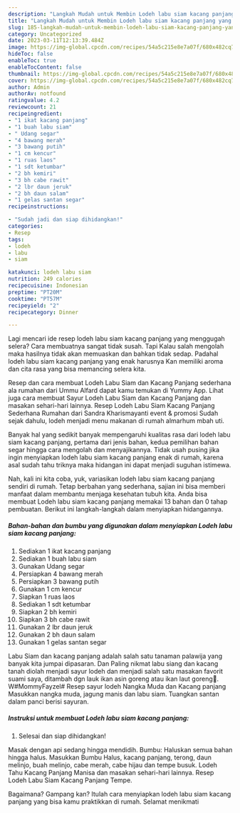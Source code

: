```yaml
---
description: "Langkah Mudah untuk Membin Lodeh labu siam kacang panjang yang Enak Banget"
title: "Langkah Mudah untuk Membin Lodeh labu siam kacang panjang yang Enak Banget"
slug: 185-langkah-mudah-untuk-membin-lodeh-labu-siam-kacang-panjang-yang-enak-banget
category: Uncategorized
date: 2023-03-11T12:13:39.484Z
image: https://img-global.cpcdn.com/recipes/54a5c215e8e7a07f/680x482cq70/lodeh-labu-siam-kacang-panjang-foto-resep-utama.jpg
hideToc: false
enableToc: true
enableTocContent: false
thumbnail: https://img-global.cpcdn.com/recipes/54a5c215e8e7a07f/680x482cq70/lodeh-labu-siam-kacang-panjang-foto-resep-utama.jpg
cover: https://img-global.cpcdn.com/recipes/54a5c215e8e7a07f/680x482cq70/lodeh-labu-siam-kacang-panjang-foto-resep-utama.jpg
author: Admin
authorAv: notfound
ratingvalue: 4.2
reviewcount: 21
recipeingredient:
- "1 ikat kacang panjang"
- "1 buah labu siam"
- " Udang segar"
- "4 bawang merah"
- "3 bawang putih"
- "1 cm kencur"
- "1 ruas laos"
- "1 sdt ketumbar"
- "2 bh kemiri"
- "3 bh cabe rawit"
- "2 lbr daun jeruk"
- "2 bh daun salam"
- "1 gelas santan segar"
recipeinstructions:

- "Sudah jadi dan siap dihidangkan!"
categories:
- Resep
tags:
- lodeh
- labu
- siam

katakunci: lodeh labu siam 
nutrition: 249 calories
recipecuisine: Indonesian
preptime: "PT20M"
cooktime: "PT57M"
recipeyield: "2"
recipecategory: Dinner

---
```



Lagi mencari ide resep lodeh labu siam kacang panjang yang menggugah selera? Cara membuatnya sangat tidak susah. Tapi Kalau salah mengolah maka hasilnya tidak akan memuaskan dan bahkan tidak sedap. Padahal lodeh labu siam kacang panjang yang enak harusnya Kan memiliki aroma dan cita rasa yang bisa memancing selera kita.


Resep dan cara membuat Lodeh Labu Siam dan Kacang Panjang sederhana ala rumahan dari Ummu Alfard dapat kamu temukan di Yummy App. Lihat juga cara membuat Sayur Lodeh Labu Siam dan Kacang Panjang dan masakan sehari-hari lainnya. Resep Lodeh Labu Siam Kacang Panjang Sederhana Rumahan dari Sandra Kharismayanti event &amp; promosi Sudah sejak dahulu, lodeh menjadi menu makanan di rumah almarhum mbah uti.

Banyak hal yang sedikit banyak mempengaruhi kualitas rasa dari lodeh labu siam kacang panjang, pertama dari jenis bahan, kedua pemilihan bahan segar hingga cara mengolah dan menyajikannya. Tidak usah pusing jika ingin menyiapkan lodeh labu siam kacang panjang enak di rumah, karena asal sudah tahu triknya maka hidangan ini dapat menjadi suguhan istimewa.


Nah, kali ini kita coba, yuk, variasikan lodeh labu siam kacang panjang sendiri di rumah. Tetap berbahan yang sederhana, sajian ini bisa memberi manfaat dalam membantu menjaga kesehatan tubuh kita. Anda bisa membuat Lodeh labu siam kacang panjang memakai 13 bahan dan 0 tahap pembuatan. Berikut ini langkah-langkah dalam menyiapkan hidangannya.

<!--inarticleads1-->

##### Bahan-bahan dan bumbu yang digunakan dalam menyiapkan Lodeh labu siam kacang panjang:

1. Sediakan 1 ikat kacang panjang
1. Sediakan 1 buah labu siam
1. Gunakan  Udang segar
1. Persiapkan 4 bawang merah
1. Persiapkan 3 bawang putih
1. Gunakan 1 cm kencur
1. Siapkan 1 ruas laos
1. Sediakan 1 sdt ketumbar
1. Siapkan 2 bh kemiri
1. Siapkan 3 bh cabe rawit
1. Gunakan 2 lbr daun jeruk
1. Gunakan 2 bh daun salam
1. Gunakan 1 gelas santan segar


Labu Siam dan kacang panjang adalah salah satu tanaman palawija yang banyak kita jumpai dipasaran. Dan Paling nikmat labu siang dan kacang tanah diolah menjadi sayur lodeh dan menjadi salah satu masakan favorit suami saya, ditambah dgn lauk ikan asin goreng atau ikan laut goreng🥰. W#MommyFayzel# Resep sayur lodeh Nangka Muda dan Kacang panjang Masukkan nangka muda, jagung manis dan labu siam. Tuangkan santan dalam panci berisi sayuran. 

<!--inarticleads2-->

##### Instruksi untuk membuat Lodeh labu siam kacang panjang:


1. Selesai dan siap dihidangkan!

Masak dengan api sedang hingga mendidih. Bumbu: Haluskan semua bahan hingga halus. Masukkan Bumbu Halus, kacang panjang, terong, daun melinjo, buah melinjo, cabe merah, cabe hijau dan tempe busuk. Lodeh Tahu Kacang Panjang Manisa dan masakan sehari-hari lainnya. Resep Lodeh Labu Siam Kacang Panjang Tempe. 

Bagaimana? Gampang kan? Itulah cara menyiapkan lodeh labu siam kacang panjang yang bisa kamu praktikkan di rumah. Selamat menikmati
